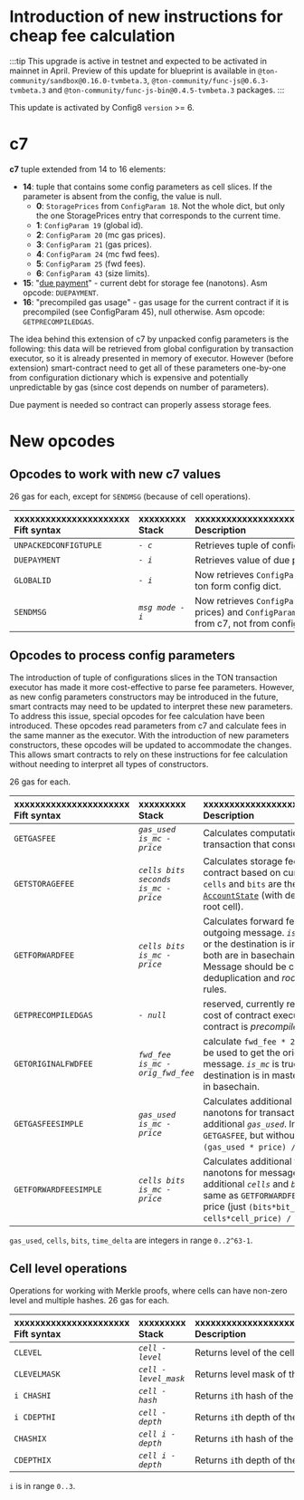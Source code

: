 # Introduction of new instructions for cheap fee calculation

:::tip
This upgrade is active in testnet and expected to be activated in mainnet in April. Preview of this update for blueprint is available in `@ton-community/sandbox@0.16.0-tvmbeta.3`, `@ton-community/func-js@0.6.3-tvmbeta.3` and `@ton-community/func-js-bin@0.4.5-tvmbeta.3` packages.
:::

This update is activated by Config8 `version` >= 6.

# c7

**c7** tuple extended from 14 to 16 elements:
* **14**: tuple that contains some config parameters as cell slices. If the parameter is absent from the config, the value is null.
  * **0**: `StoragePrices` from `ConfigParam 18`. Not the whole dict, but only the one StoragePrices entry that corresponds to the current time.
  * **1**: `ConfigParam 19` (global id).
  * **2**: `ConfigParam 20` (mc gas prices).
  * **3**: `ConfigParam 21` (gas prices).
  * **4**: `ConfigParam 24` (mc fwd fees).
  * **5**: `ConfigParam 25` (fwd fees).
  * **6**: `ConfigParam 43` (size limits).
* **15**: "[due payment](https://github.com/ton-blockchain/ton/blob/8a9ff339927b22b72819c5125428b70c406da631/crypto/block/block.tlb#L237)" - current debt for storage fee (nanotons). Asm opcode: `DUEPAYMENT`.
* **16**: "precompiled gas usage" - gas usage for the current contract if it is precompiled (see ConfigParam 45), null otherwise. Asm opcode: `GETPRECOMPILEDGAS`.

The idea behind this extension of c7 by unpacked config parameters is the following: this data will be retrieved from global configuration by transaction executor, so it is already presented in memory of executor. However (before extension) smart-contract need to get all of these parameters one-by-one from configuration dictionary which is expensive and potentially unpredictable by gas (since cost depends on number of parameters).

Due payment is needed so contract can properly assess storage fees.


# New opcodes

## Opcodes to work with new c7 values
26 gas for each, except for `SENDMSG` (because of cell operations).

| xxxxxxxxxxxxxxxxxxxxxx<br/>Fift syntax | xxxxxxxxx<br/>Stack | xxxxxxxxxxxxxxxxxxxxxxxxxxxxxxxxxxxxx<br/>Description                                                                    |
|:-|:--------------------|:-------------------------------------------------------------------------------------------------------------------------|
| `UNPACKEDCONFIGTUPLE` | _`- c`_             | Retrieves tuple of configs slices from c7                                                                                |
| `DUEPAYMENT` | _`- i`_             | Retrieves value of due payment from c7                                                                                   |
| `GLOBALID` | _`- i`_             | Now retrieves  `ConfigParam 19` from from c7, ton form config dict.                                                      |
| `SENDMSG` | _`msg mode - i`_    | Now retrieves `ConfigParam 24/25` (message prices) and `ConfigParam 43` (`max_msg_cells`) from c7, not from config dict. |

## Opcodes to process config parameters

The introduction of tuple of configurations slices in the TON transaction executor has made it more cost-effective to parse fee parameters. However, as new config parameters constructors may be introduced in the future, smart contracts may need to be updated to interpret these new parameters. To address this issue, special opcodes for fee calculation have been introduced. These opcodes read parameters from c7 and calculate fees in the same manner as the executor. With the introduction of new parameters constructors, these opcodes will be updated to accommodate the changes. This allows smart contracts to rely on these instructions for fee calculation without needing to interpret all types of constructors.

26 gas for each.

| xxxxxxxxxxxxxxxxxxxxxx<br/>Fift syntax | xxxxxxxxx<br/>Stack | xxxxxxxxxxxxxxxxxxxxxxxxxxxxxxxxxxxxx<br/>Description                                                                                                                                                                                                                                                 |
|:-|:-|:------------------------------------------------------------------------------------------------------------------------------------------------------------------------------------------------------------------------------------------------------------------------------------------------------|
| `GETGASFEE` | _`gas_used is_mc - price`_ | Calculates computation cost in nanotons for transaction that consumes _`gas_used`_ gas.                                                                                                                                                                                                               |
| `GETSTORAGEFEE` | _`cells bits seconds is_mc - price`_ | Calculates storage fees in nanotons for contract based on current storage prices. `cells` and `bits` are the size of the [`AccountState`](https://github.com/ton-blockchain/ton/blob/8a9ff339927b22b72819c5125428b70c406da631/crypto/block/block.tlb#L247) (with deduplication, including root cell). |
| `GETFORWARDFEE` | _`cells bits is_mc - price`_ | Calculates forward fees in nanotons for outgoing message. _`is_mc`_ is true if the source or the destination is in masterchain, false if both are in basechain. Note, cells and bits in Message should be counted with account for deduplication and _root-is-not-counted_ rules.                     |
| `GETPRECOMPILEDGAS` | _`- null`_ | reserved, currently returns `null`. Will return cost of contract execution in gas units if this contract is _precompiled_                                                                                                                                                                             |
| `GETORIGINALFWDFEE` | _`fwd_fee is_mc - orig_fwd_fee`_ | calculate `fwd_fee * 2^16 / first_frac`. Can be used to get the original `fwd_fee` of the message. _`is_mc`_ is true if the source or the destination is in masterchain, false if both are in basechain. |
| `GETGASFEESIMPLE` | _`gas_used is_mc - price`_ | Calculates additional computation cost in nanotons for transaction that consumes additional _`gas_used`_. In other words, same as `GETGASFEE`, but without flat price (just `(gas_used * price) / 2^16`).                                                                                             |
| `GETFORWARDFEESIMPLE` | _`cells bits is_mc - price`_ | Calculates additional forward cost in nanotons for message that contains additional _`cells`_ and _`bits`_. In other words, same as `GETFORWARDFEE`, but without lump price (just `(bits*bit_price + cells*cell_price) / 2^16`).                                                                      |

`gas_used`, `cells`, `bits`, `time_delta` are integers in range `0..2^63-1`.

## Cell level operations
Operations for working with Merkle proofs, where cells can have non-zero level and multiple hashes.
26 gas for each.

| xxxxxxxxxxxxxxxxxxxxxx<br/>Fift syntax | xxxxxxxxx<br/>Stack | xxxxxxxxxxxxxxxxxxxxxxxxxxxxxxxxxxxxx<br/>Description               |
|:-|:-|:--------------------------------------------------------------------|
| `CLEVEL` | _`cell - level`_ | Returns level of the cell |
| `CLEVELMASK` | _`cell - level_mask`_ | Returns level mask of the cell |
| `i CHASHI` | _`cell - hash`_ | Returns `i`th hash of the cell|
| `i CDEPTHI` | _`cell - depth`_ | Returns `i`th depth of the cell|
| `CHASHIX` | _`cell i - depth`_ | Returns `i`th hash of the cell|
| `CDEPTHIX` | _`cell i - depth`_ | Returns `i`th depth of the cell|

`i` is in range `0..3`.
